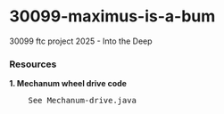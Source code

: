 
# 30099-maximus-is-a-bum
30099 ftc project 2025 - Into the Deep


### Resources
**1. Mechanum wheel drive code**<br />
<pre>
    See Mechanum-drive.java
</pre>
